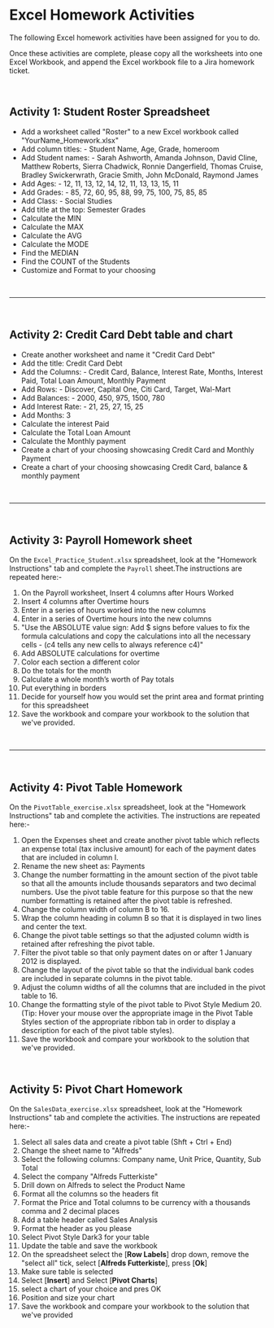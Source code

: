 # Excel Homework Activities

The following Excel homework activities have been assigned for you to do.

Once these activities are complete, please copy all the worksheets into one Excel Workbook, and append the Excel workbook file to a Jira homework ticket.

<br>

## Activity 1: Student Roster Spreadsheet

- Add a worksheet called "Roster" to a new Excel workbook called "YourName_Homework.xlsx"
- Add column titles:
        -   Student Name, Age, Grade, homeroom
- Add Student names:
        -   Sarah Ashworth, Amanda Johnson, David Cline, Matthew Roberts, Sierra Chadwick, Ronnie Dangerfield, Thomas Cruise, Bradley Swickerwrath, Gracie Smith, John McDonald, Raymond James
- Add Ages:
        -   12, 11, 13, 12, 14, 12, 11, 13, 13, 15, 11
- Add Grades:
        -   85, 72, 60, 95, 88, 99, 75, 100, 75, 85, 85
- Add Class:
        -   Social Studies
- Add title at the top: Semester Grades
- Calculate the MIN
- Calculate the MAX
- Calculate the AVG
- Calculate the MODE
- Find the MEDIAN
- Find the COUNT of the Students
- Customize and Format to your choosing

<br>

---

<br>

## Activity 2: Credit Card Debt table and chart

- Create another worksheet and name it "Credit Card Debt"
- Add the title: Credit Card Debt
- Add the Columns:
        -   Credit Card, Balance, Interest Rate, Months, Interest Paid, Total Loan Amount, Monthly Payment
- Add Rows:
        -   Discover, Capital One, Citi Card, Target, Wal-Mart
- Add Balances:
        -   2000, 450, 975, 1500, 780
- Add Interest Rate:
        -   21, 25, 27, 15, 25
- Add Months: 3
- Calculate the interest Paid
- Calculate the Total Loan Amount
- Calculate the Monthly payment
- Create a chart of your choosing showcasing Credit Card and Monthly Payment
- Create a chart of your choosing showcasing Credit Card, balance & monthly payment

<br>

---

<br>

## Activity 3: Payroll Homework sheet

On the `Excel_Practice_Student.xlsx` spreadsheet, look at the "Homework Instructions" tab and complete the `Payroll` sheet.The instructions are repeated here:-

1. On the Payroll worksheet, Insert 4 columns after Hours Worked
2. Insert 4 columns after Overtime hours
3. Enter in a series of hours worked into the new columns
4. Enter in a series of Overtime hours into the new columns
5. "Use the ABSOLUTE value sign: Add $ signs before values to fix the formula calculations and copy the calculations into all the necessary cells
        -   ($c$4 tells any new cells to always reference c4)"
6. Add ABSOLUTE calculations for overtime
7. Color each section a different color
8. Do the totals for the month
9. Calculate a whole month’s worth of Pay totals
10. Put everything in borders
11. Decide for yourself how you would set the print area and format printing for this spreadsheet
12. Save the workbook and compare your workbook to the solution that we've provided.

<br>

---

<br>

## Activity 4: Pivot Table Homework

On the `PivotTable_exercise.xlsx` spreadsheet, look at the "Homework Instructions" tab and complete the activities. The instructions are repeated here:-

1. Open the Expenses sheet and create another pivot table which reflects an expense total (tax inclusive amount) for each of the payment dates that are included in column I.
2. Rename the new sheet as: Payments
3. Change the number formatting in the amount section of the pivot table so that all the amounts include thousands separators and two decimal numbers. Use the pivot table feature for this purpose so that the new number formatting is retained after the pivot table is refreshed.
4. Change the column width of column B to 16.
5. Wrap the column heading in column B so that it is displayed in two lines and center the text.
6. Change the pivot table settings so that the adjusted column width is retained after refreshing the pivot table.
7. Filter the pivot table so that only payment dates on or after 1 January 2012 is displayed.
8. Change the layout of the pivot table so that the individual bank codes are included in separate columns in the pivot table.
9. Adjust the column widths of all the columns that are included in the pivot table to 16.
10. Change the formatting style of the pivot table to Pivot Style Medium 20. (Tip: Hover your mouse over the appropriate image in the Pivot Table Styles section of the appropriate ribbon tab in order to display a description for each of the pivot table styles).
11. Save the workbook and compare your workbook to the solution that we've provided.

<br>

## Activity 5: Pivot Chart Homework

On the `SalesData_exercise.xlsx` spreadsheet, look at the "Homework Instructions" tab and complete the activities. The instructions are repeated here:-

1. Select all sales data and create a pivot table (Shft + Ctrl + End)
2. Change the sheet name to "Alfreds"
3. Select the following columns: Company name, Unit Price, Quantity, Sub Total
4. Select the company "Alfreds Futterkiste"
5. Drill down on Alfreds to select the Product Name
6. Format all the columns so the headers fit
7. Format the Price and Total columns to be currency with a thousands comma and 2 decimal places
8. Add a table header called Sales Analysis
9. Format the header as you please
10. Select Pivot Style Dark3 for your table
11. Update the table and save the workbook
12. On the spreadsheet select the [**Row Labels**] drop down, remove the "select all" tick, select [**Alfreds Futterkiste**], press [**Ok**]
13. Make sure table is selected
14. Select [**Insert**] and Select [**Pivot Charts**]
15. select a chart of your choice and pres OK
16. Position and size your chart
17. Save the workbook and compare your workbook to the solution that we've provided
